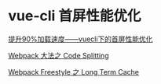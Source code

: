 # vue-cli 首屏性能优化

[提升90%加载速度——vuecli下的首屏性能优化](https://segmentfault.com/a/1190000019499007#articleHeader2)

[Webpack 大法之 Code Splitting](https://zhuanlan.zhihu.com/p/26710831)

[Webpack Freestyle 之 Long Term Cache](https://zhuanlan.zhihu.com/p/27710902)